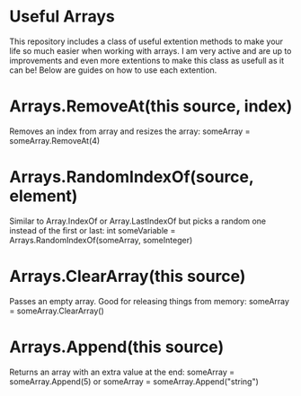 # Useful Arrays
This repository includes a class of useful extention methods to make your life so much easier when working with arrays.
I am very active and are up to improvements and even more extentions to make this class as usefull as it can be!
Below are guides on how to use each extention.

# Arrays.RemoveAt(this source, index)
Removes an index from array and resizes the array: someArray = someArray.RemoveAt(4)

# Arrays.RandomIndexOf(source, element)
Similar to Array.IndexOf or Array.LastIndexOf but picks a random one instead of the first or last: int someVariable = Arrays.RandomIndexOf(someArray, someInteger)

# Arrays.ClearArray(this source)
Passes an empty array. Good for releasing things from memory: someArray = someArray.ClearArray()

# Arrays.Append(this source)
Returns an array with an extra value at the end: someArray = someArray.Append(5) or someArray = someArray.Append("string")
